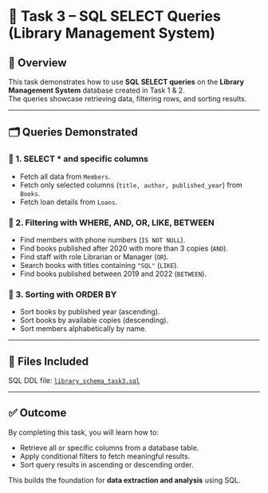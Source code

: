 # 📘 Task 3 – SQL SELECT Queries (Library Management System)  

## 📌 Overview  
This task demonstrates how to use **SQL SELECT queries** on the **Library Management System** database created in Task 1 & 2.  
The queries showcase retrieving data, filtering rows, and sorting results.  

---

## 🗂️ Queries Demonstrated  

### 🔹 1. SELECT * and specific columns  
- Fetch all data from `Members`.  
- Fetch only selected columns (`title, author, published_year`) from `Books`.  
- Fetch loan details from `Loans`.  

### 🔹 2. Filtering with WHERE, AND, OR, LIKE, BETWEEN  
- Find members with phone numbers (`IS NOT NULL`).  
- Find books published after 2020 with more than 3 copies (`AND`).  
- Find staff with role Librarian or Manager (`OR`).  
- Search books with titles containing `"SQL"` (`LIKE`).  
- Find books published between 2019 and 2022 (`BETWEEN`).  

### 🔹 3. Sorting with ORDER BY  
- Sort books by published year (ascending).  
- Sort books by available copies (descending).  
- Sort members alphabetically by name.  

---

## 📂 Files Included  
SQL DDL file: [`library_schema_task3.sql`](library_schema_task3.sql)

---

## ✅ Outcome  
By completing this task, you will learn how to:  
- Retrieve all or specific columns from a database table.  
- Apply conditional filters to fetch meaningful results.  
- Sort query results in ascending or descending order.  

This builds the foundation for **data extraction and analysis** using SQL.  
